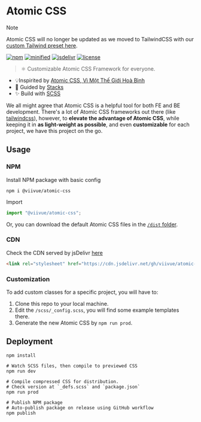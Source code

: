 # Atomic CSS

> [!NOTE]  
> Atomic CSS will no longer be updated as we moved to TailwindCSS with our [custom Tailwind preset here](https://github.com/viivue/tailwindcss-preset).

[![npm](https://badgen.net/npm/v/@viivue/atomic-css)](https://www.npmjs.com/package/@viivue/atomic-css)
[![minified](https://badgen.net/badge/minified/~8KB/cyan)](https://www.jsdelivr.com/package/gh/viivue/atomic-css)
[![jsdelivr](https://data.jsdelivr.com/v1/package/gh/viivue/atomic-css/badge?style=rounded)](https://www.jsdelivr.com/package/gh/viivue/atomic-css)
[![license](https://badgen.net/github/license/viivue/atomic-css/)](https://github.com/viivue/atomic-css/blob/main/LICENSE)

> ⚛️ Customizable Atomic CSS Framework for everyone.

- 💡Inspirited by [Atomic CSS, Vì Một Thế Giới Hoà Bình](https://ehkoo.com/bai-viet/introduction-to-functional-utility-first-atomic-css)
- 👀 Guided by [Stacks](https://stackoverflow.design/product/guidelines/using-stacks/)
- ✨ Build with [SCSS](https://sass-lang.com/)


We all might agree that Atomic CSS is a helpful tool for both FE and BE development. There's a lot of Atomic CSS 
frameworks out there (like [tailwindcss](https://tailwindcss.com/)), however, to **elevate the advantage of Atomic CSS**, while keeping
it in **as light-weight as possible**, and even **customizable** for each project, we have this project on the go.

## Usage

### NPM

Install NPM package with basic config

```shell
npm i @viivue/atomic-css
```

Import

```js
import "@viivue/atomic-css";
```

Or, you can download the default Atomic CSS files in the [`/dist` folder](https://github.com/viivue/atomic-css/tree/main/dist).

### CDN
Check the CDN served by jsDelivr [here](https://www.jsdelivr.com/package/gh/viivue/atomic-css?tab=files&path=dist)

```html
<link rel="stylesheet" href="https://cdn.jsdelivr.net/gh/viivue/atomic-css@1.1.10/dist/atomic.min.css">
```

### Customization

To add custom classes for a specific project, you will have to:

1. Clone this repo to your local machine.
2. Edit the `/scss/_config.scss`, you will find some example templates there.
3. Generate the new Atomic CSS by `npm run prod`.

## Deployment

```shell
npm install

# Watch SCSS files, then compile to previewed CSS
npm run dev

# Compile compressed CSS for distribution.
# Check version at `_defs.scss` and `package.json`
npm run prod

# Publish NPM package
# Auto-publish package on release using GitHub workflow
npm publish
```
